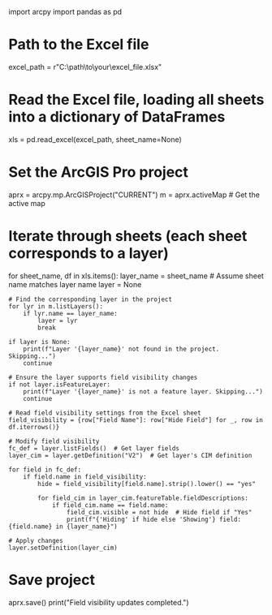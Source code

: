 import arcpy
import pandas as pd

# Path to the Excel file
excel_path = r"C:\path\to\your\excel_file.xlsx"

# Read the Excel file, loading all sheets into a dictionary of DataFrames
xls = pd.read_excel(excel_path, sheet_name=None)

# Set the ArcGIS Pro project
aprx = arcpy.mp.ArcGISProject("CURRENT")
m = aprx.activeMap  # Get the active map

# Iterate through sheets (each sheet corresponds to a layer)
for sheet_name, df in xls.items():
    layer_name = sheet_name  # Assume sheet name matches layer name
    layer = None
    
    # Find the corresponding layer in the project
    for lyr in m.listLayers():
        if lyr.name == layer_name:
            layer = lyr
            break
    
    if layer is None:
        print(f"Layer '{layer_name}' not found in the project. Skipping...")
        continue

    # Ensure the layer supports field visibility changes
    if not layer.isFeatureLayer:
        print(f"Layer '{layer_name}' is not a feature layer. Skipping...")
        continue

    # Read field visibility settings from the Excel sheet
    field_visibility = {row["Field Name"]: row["Hide Field"] for _, row in df.iterrows()}

    # Modify field visibility
    fc_def = layer.listFields()  # Get layer fields
    layer_cim = layer.getDefinition("V2")  # Get layer's CIM definition

    for field in fc_def:
        if field.name in field_visibility:
            hide = field_visibility[field.name].strip().lower() == "yes"
            
            for field_cim in layer_cim.featureTable.fieldDescriptions:
                if field_cim.name == field.name:
                    field_cim.visible = not hide  # Hide field if "Yes"
                    print(f"{'Hiding' if hide else 'Showing'} field: {field.name} in {layer_name}")
    
    # Apply changes
    layer.setDefinition(layer_cim)

# Save project
aprx.save()
print("Field visibility updates completed.")
